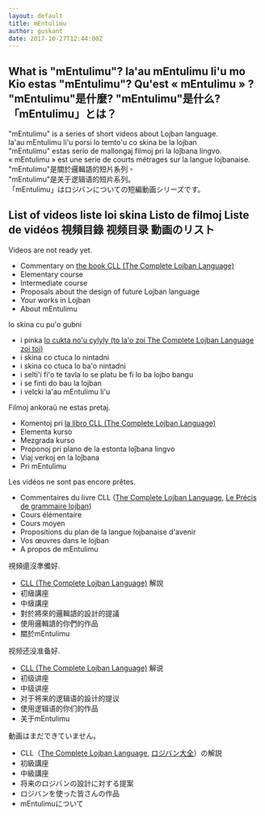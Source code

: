 ```yaml
---
layout: default
title: mEntulimu
author: guskant
date: 2017-10-27T12:44:00Z
---
```

## <span lang="en">What is "mEntulimu"?</span> <span lang="jbo">la'au mEntulimu li'u mo</span> <span lang="epo">Kio estas "mEntulimu"?</span> <span lang="fr">Qu'est « mEntulimu » ?</span> <span lang="zh-Hant">"mEntulimu"是什麼?</span> <span lang="zh-Hans">"mEntulimu"是什么?</span> <span lang="ja">「mEntulimu」とは？</span>

<div lang="en">"mEntulimu" is a series of short videos about Lojban language.</div>
<div lang="jbo">la'au mEntulimu li'u porsi lo temto'u co skina be la lojban</div>
<div lang="epo">"mEntulimu" estas serio de mallongaj filmoj pri la loĵbana lingvo.</div>
<div lang="fr">« mEntulimu » est une serie de courts métrages sur la langue lojbanaise.</div>
<div lang="zh-Hant">"mEntulimu"是關於邏輯語的短片系列。</div>
<div lang="zh-Hans">"mEntulimu"是关于逻辑语的短片系列。</div>
<div lang="ja">「mEntulimu」はロジバンについての短編動画シリーズです。</div>

## <span lang="en">List of videos</span> <span lang="jbo">liste loi skina</span> <span lang="epo">Listo de filmoj</span> <span lang="fr">Liste de vidéos</span> <span lang="zh-Hant">視頻目錄</span> <span lang="zh-Hans">视频目录</span> <span lang="ja">動画のリスト</span>

<div lang="en">
Videos are not ready yet.
<ul>
<li />Commentary on <a href="https://mw.lojban.org/papri/The_Complete_Lojban_Language">the book CLL (The Complete Lojban Language)</a>
<li />Elementary course
<li />Intermediate course
<li />Proposals about the design of future Lojban language
<li />Your works in Lojban
<li />About mEntulimu
</ul>
</div>

<div lang="jbo">
lo skina cu pu'o gubni
<ul>
<li />i pinka <a href="https://mw.lojban.org/papri/The_Complete_Lojban_Language">lo cukta no'u cylyly (to la'o zoi The Complete Lojban Language zoi toi)</a>
<li />i skina co ctuca lo nintadni
<li />i skina co ctuca lo ba'o nintadni
<li />i selti'i fi'o te tavla lo se platu be fi lo ba lojbo bangu
<li />i se finti do bau la lojban
<li />i velcki la'au mEntulimu li'u
</ul>
</div>

<div lang="epo">
Filmoj ankoraŭ ne estas pretaj.
<ul>
<li />Komentoj pri <a href="https://mw.lojban.org/papri/The_Complete_Lojban_Language">la libro CLL (The Complete Lojban Language)</a>
<li />Elementa kurso
<li />Mezgrada kurso
<li />Proponoj pri plano de la estonta loĵbana lingvo
<li />Viaj verkoj en la loĵbana
<li />Pri mEntulimu
</ul>
</div>

<div lang="fr">
Les vidéos ne sont pas encore prêtes.
<ul>
<li />Commentaires du livre CLL (<a href="https://mw.lojban.org/papri/The_Complete_Lojban_Language">The Complete Lojban Language</a>, <a href="https://github.com/faslobgri/cll-fr">Le Précis de grammaire lojban</a>)
<li />Cours élémentaire
<li />Cours moyen
<li />Propositions du plan de la langue lojbanaise d'avenir
<li />Vos œuvres dans le lojban
<li />A propos de mEntulimu
</ul>
</div>

<div lang="zh-Hant">
視頻還沒準備好.
<ul>
<li /><a href="https://mw.lojban.org/papri/The_Complete_Lojban_Language">CLL (The Complete Lojban Language)</a> 解說
<li />初級講座
<li />中級講座
<li />對於將來的邏輯語的設計的提議
<li />使用邏輯語的你們的作品
<li />關於mEntulimu
</ul>
</div>

<div lang="zh-Hans">
视频还没准备好.
<ul>
<li /><a href="https://mw.lojban.org/papri/The_Complete_Lojban_Language">CLL (The Complete Lojban Language)</a> 解说
<li />初级讲座
<li />中级讲座
<li />对于将来的逻辑语的設计的提议
<li />使用逻辑语的你们的作品
<li />关于mEntulimu
</ul>
</div>

<div lang="ja">
動画はまだできていません。
<ul>
<li />CLL（<a href="https://mw.lojban.org/papri/The_Complete_Lojban_Language">The Complete Lojban Language</a>, <a href="http://ponjbogri.github.io/cll-ja/">ロジバン大全</a>）の解説
<li />初級講座
<li />中級講座
<li />将来のロジバンの設計に対する提案
<li />ロジバンを使った皆さんの作品
<li />mEntulimuについて
</ul>
</div>
